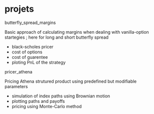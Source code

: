 # projets

butterfly_spread_margins

Basic approach of calculating margins when dealing with vanilla-option startegies ; here for long and short butterfly spread
- black-scholes pricer
- cost of options
- cost of guarentee
- ploting PnL of the strategy


pricer_athena

Pricing Athena strutured product using predefined but modifiable parameters 
- simulation of index paths using Brownian motion
- plotting paths and payoffs
- pricing using Monte-Carlo method


